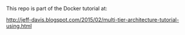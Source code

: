 This repo is part of the Docker tutorial at:

http://jeff-davis.blogspot.com/2015/02/multi-tier-architecture-tutorial-using.html
